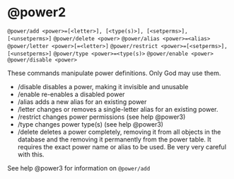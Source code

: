# @power2
`@power/add <power>=[<letter>], [<type(s)>], [<setperms>], [<unsetperms>]`
`@power/delete <power>`
`@power/alias <power>=<alias>`
`@power/letter <power>[=<letter>]`
`@power/restrict <power>=[<setperms>], [<unsetperms>]`
`@power/type <power>=<type(s)>`
`@power/enable <power>`
`@power/disable <power>`

These commands manipulate power definitions. Only God may use them.
- /disable disables a power, making it invisible and unusable
- /enable re-enables a disabled power
- /alias adds a new alias for an existing power
- /letter changes or removes a single-letter alias for an existing power.
- /restrict changes power permissions (see help @power3)
- /type changes power type(s) (see help @power3)
- /delete deletes a power completely, removing it from all objects in the database and the removing it permanently from the power table. It requires the exact power name or alias to be used. Be very very careful with this.

See help @power3 for information on `@power/add`

